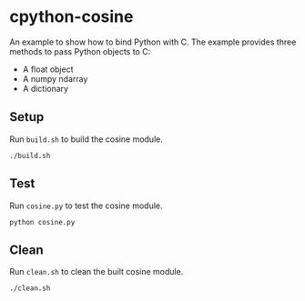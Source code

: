 # cpython-cosine

An example to show how to bind Python with C. The example provides three methods to pass Python objects to C:

- A float object
- A numpy ndarray
- A dictionary

## Setup

Run `build.sh` to build the cosine module.
```shell
./build.sh
```

## Test

Run `cosine.py` to test the cosine module.
```shell
python cosine.py
```

## Clean

Run `clean.sh` to clean the built cosine module.
```shell
./clean.sh
```

